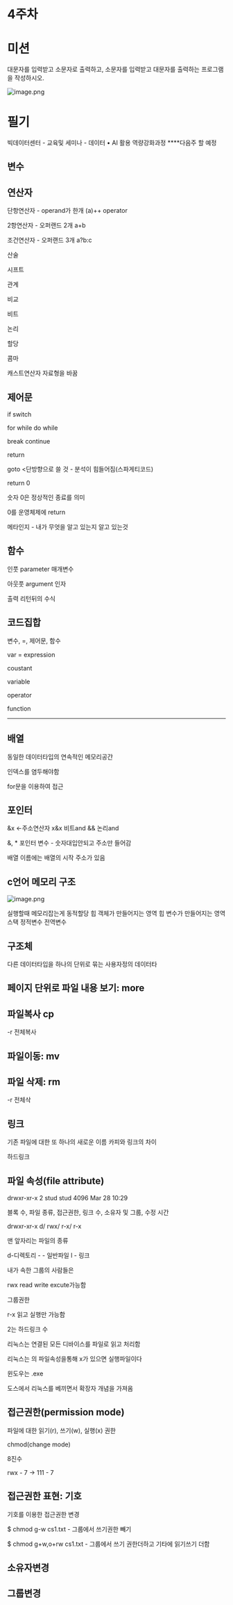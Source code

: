 # 4주차  

# 미션

대문자를 입력받고 소문자로 출력하고, 소문자를 입력받고 대문자를 출력하는 프로그램을 작성하시오.

![image.png](image%201.png)

# 필기

빅데이터센터 - 교육및 세미나 - 데이터 • AI 활용 역량강화과정   ****다음주 할 예정

## 변수

## 연산자

단항연산자 - operand가 한개 (a)++               operator

2항연산자 - 오퍼랜드 2개      a+b

조건연산자 - 오퍼랜드 3개    a?b:c

산술

시프트

관계

비교

비트

논리

할당

콤마

캐스트연산자  자료형을 바꿈

## 제어문

if  switch

for  while  do while

break  continue  

return

goto  <단방향으로 쓸 것 - 분석이 힘들어짐(스파게티코드)

return 0

숫자 0은 정상적인 종료를 의미

0를 운영체제에 return

메타인지 - 내가 무엇을 알고 있는지 알고 있는것

## 함수

인풋 parameter 매개변수

아웃풋 argument 인자

출력 리턴뒤의 수식

## 코드집합

변수, =, 제어문, 함수

var = expression

coustant

variable

operator

function

_________

## 배열

동일한 데이터타입의 연속적인 메모리공간

인덱스를 염두해야함

for문을 이용하여 접근

## 포인터

&x ←주소연산자             x&x 비트and     && 논리and

&, * 포인터 변수 - 숫자대입안되고 주소만 들어감

배열 이름에는 배열의 시작 주소가 있음

## c언어 메모리 구조

![image.png](image.png)

실행할때 메모리잡는게 동적할당 힙
객체가 만들어지는 영역 힙
변수가 만들어지는 영역 스택
정적변수 전역변수

## 구조체

다른 데이터타입을 하나의 단위로 묶는 사용자정의 데이터타

## 페이지 단위로 파일 내용 보기: more

## 파일복사 cp

-r 전체복사

## 파일이동: mv

## 파일 삭제: rm

-r 전체삭

## 링크

기존 파일에 대한 또 하나의 새로운 이름
카피와 링크의 차이

하드링크

## 파일 속성(file attribute)

drwxr-xr-x 2 stud stud  4096 Mar 28 10:29

블록 수, 파일 종류, 접근권한, 링크 수, 소유자 및 그룹, 수정 시간

drwxr-xr-x       d/ rwx/ r-x/ r-x

맨 앞자리는 파일의 종류 

d-디렉토리   - - 일반파일    l - 링크

내가 속한 그룹의 사람들은

rwx   read write excute가능함

그룹권한

r-x     읽고 실행만 가능함

2는 하드링크 수

리눅스는 연결된 모든 디바이스를 파일로 읽고 처리함

리눅스는 의 파일속성을통해 x가 있으면 실행파일이다

윈도우는 .exe

도스에서 리눅스를 베끼면서 확장자 개념을 가져옴

## 접근권한(permission mode)

파일에 대한 읽기(r), 쓰기(w), 실행(x) 권한

 chmod(change mode)

8진수

rwx - 7  →  111 - 7

## 접근권한 표현: 기호

기호를 이용한 접근권한 변경

$ chmod g-w cs1.txt  - 그룹에서 쓰기권한 빼기

$ chmod g+w,o+rw cs1.txt  - 그룹에서 쓰기 권한더하고 기타에 읽기쓰기 더함

## 소유자변경

## 그룹변경
